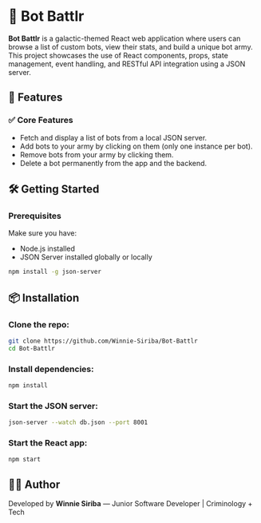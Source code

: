 # 🤖 Bot Battlr

**Bot Battlr** is a galactic-themed React web application where users can browse a list of custom bots, view their stats, and build a unique bot army. This project showcases the use of React components, props, state management, event handling, and RESTful API integration using a JSON server.

## 🚀 Features

### ✅ Core Features
- Fetch and display a list of bots from a local JSON server.
- Add bots to your army by clicking on them (only one instance per bot).
- Remove bots from your army by clicking them.
- Delete a bot permanently from the app and the backend.

## 🛠️ Getting Started

### Prerequisites

Make sure you have:
- Node.js installed
- JSON Server installed globally or locally

```bash
npm install -g json-server
```

## 📦 Installation

### Clone the repo:

```bash
git clone https://github.com/Winnie-Siriba/Bot-Battlr
cd Bot-Battlr
```

### Install dependencies:

```bash
npm install
```

### Start the JSON server:

```bash
json-server --watch db.json --port 8001
```

### Start the React app:

```bash
npm start
```

## 👩‍💻 Author

Developed by **Winnie Siriba** — Junior Software Developer | Criminology + Tech


